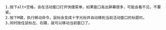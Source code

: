 <div id="body" class="container">

<div class="layout-wrap">

<div class="section line qb-section">

<div id="best-answer-655101901" class="wgt-best mod-shadow">

<div id="answer-655101901" class="bd answer">

<div class="line content">

``` {accuse="aContent" style="border: 0px none rgb(51, 51, 51); color: rgb(51, 51, 51); display: block; font-style: normal; font-variant: normal; font-weight: normal; font-stretch: normal; font-size: 14px; font-family: arial, 'courier new', courier, 宋体, monospace, 'Microsoft YaHei'; height: 72px; line-height: 24px; margin: 0px 0px 10px; outline: rgb(51, 51, 51) none 0px; padding: 0px; text-decoration: none; white-space: pre-wrap; width: 616px; word-break: break-all; word-wrap: break-word;"}
1.按下alt+空格，会在活动窗口打开快捷菜单，如果窗口高出屏幕很多，可能会看不见，不要紧。
2.按下M键，执行移动命令，鼠标会变成十字光标并自动移到当前活动窗口的标题栏。
3.同时按住鼠标左、右键，就可以移动当前窗口了。
```

</div>

</div>

</div>

</div>

</div>

</div>
